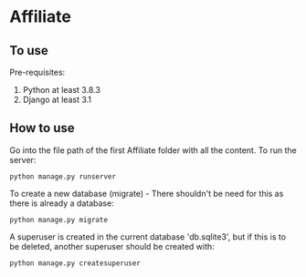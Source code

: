 # Affiliate

## To use
Pre-requisites:
1. Python at least 3.8.3
2. Django at least 3.1

## How to use
Go into the file path of the first Affiliate folder with all the content.
To run the server:
```
python manage.py runserver
```

To create a new database (migrate) - There shouldn't be need for this as there
is already a database:
```
python manage.py migrate
```

A superuser is created in the current database 'db.sqlite3', but if this is to be
deleted, another superuser should be created with:
```
python manage.py createsuperuser
```